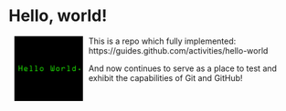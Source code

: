 Hello, world!
===========

<img src="img/hello-world.png" align="left" width="120px" hspace="10">
This is a repo which fully implemented:  
https://guides.github.com/activities/hello-world

And now continues to serve as a place to test and exhibit the capabilities of Git and GitHub!
